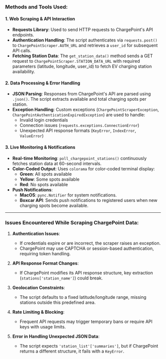 
###  Methods and Tools Used:

#### **1. Web Scraping & API Interaction**
- **Requests Library**: Used to send HTTP requests to ChargePoint's API endpoints.
- **Authentication Handling**: The script authenticates via `requests.post()` to `ChargePointScraper.AUTH_URL` and retrieves a `user_id` for subsequent API calls.
- **Fetching Station Data**: The `get_station_data()` method sends a GET request to `ChargePointScraper.STATION_DATA_URL` with required parameters (latitude, longitude, user_id) to fetch EV charging station availability.

#### **2. Data Processing & Error Handling**
- **JSON Parsing**: Responses from ChargePoint's API are parsed using `.json()`. The script extracts available and total charging spots per station.
- **Exception Handling**: Custom exceptions (`ChargePointScraperException`, `ChargePointAuthenticationExpiredException`) are used to handle:
  - Invalid login credentials
  - Connection issues (`requests.exceptions.ConnectionError`)
  - Unexpected API response formats (`KeyError`, `IndexError`, `ValueError`)
  
#### **3. Live Monitoring & Notifications**
- **Real-time Monitoring**: `poll_chargepoint_stations()` continuously fetches station data at 60-second intervals.
- **Color-Coded Output**: Uses `colorama` for color-coded terminal display:
  - **Green**: All spots available
  - **Yellow**: Some spots available
  - **Red**: No spots available
- **Push Notifications**:
  - **MacOS**: `pync.Notifier` for system notifications.
  - **Boxcar API**: Sends push notifications to registered users when new charging spots become available.

---

### **Issues Encountered While Scraping ChargePoint Data:**
1. **Authentication Issues**:
   - If credentials expire or are incorrect, the scraper raises an exception.
   - ChargePoint may use CAPTCHA or session-based authentication, requiring token handling.

2. **API Response Format Changes**:
   - If ChargePoint modifies its API response structure, key extraction (`stations['station_name']`) could break.

3. **Geolocation Constraints**:
   - The script defaults to a fixed latitude/longitude range, missing stations outside this predefined area.

4. **Rate Limiting & Blocking**:
   - Frequent API requests may trigger temporary bans or require API keys with usage limits.

5. **Error in Handling Unexpected JSON Data**:
   - The script expects `'station_list'['summaries']`, but if ChargePoint returns a different structure, it fails with a `KeyError`.

